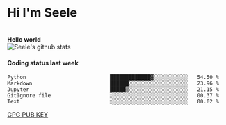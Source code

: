 <h1>Hi I'm Seele</h1>
<br>
<b> Hello world</b>
<br>
<img src="https://github-readme-stats-eight-jade.vercel.app/api?username=Seele0oO&show_icons=true&icon_color=0366d6&bg_color=ffffff&hide_title=true&hide=contribs&include_all_commits=true" alt="Seele's github stats"/>
<br>

<h4>Coding status last week </h4>

<!--START_SECTION:waka-->

```text
Python                           █████████████▓░░░░░░░░░░░   54.50 %
Markdown                         ██████░░░░░░░░░░░░░░░░░░░   23.96 %
Jupyter                          █████▒░░░░░░░░░░░░░░░░░░░   21.15 %
GitIgnore file                   ░░░░░░░░░░░░░░░░░░░░░░░░░   00.37 %
Text                             ░░░░░░░░░░░░░░░░░░░░░░░░░   00.02 %
```

<!--END_SECTION:waka-->



[GPG PUB KEY](https://keys.openpgp.org/vks/v1/by-fingerprint/3FCE91BF5B9666B55B67213C4C57B7824A5B6680)

